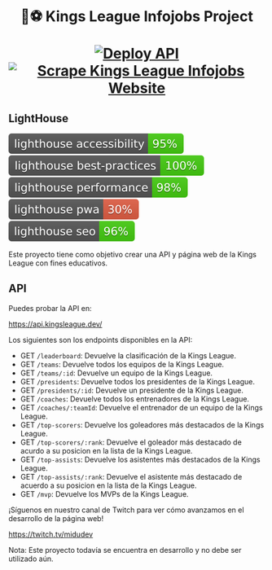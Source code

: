 <div align="center">
<h1>👑⚽️ Kings League Infojobs Project

[![Deploy API](https://github.com/midudev/kings-league-project/actions/workflows/deploy-api.yml/badge.svg?branch=main)](https://github.com/maikCyphlock/kings-league-project/actions/workflows/deploy-api.yml) [![Scrape Kings League Infojobs Website](https://github.com/midudev/kings-league-project/actions/workflows/scrape-kings-league-web.yml/badge.svg?branch=main)](https://github.com/maikCyphlock/kings-league-project/actions/workflows/scrape-kings-league-web.yml)

</h1>
</div>

## LightHouse

[![Lighthouse Accessibility Badge](./test_results/lighthouse_accessibility.svg)](https://github.com/midudev/kings-league-project)
[![Lighthouse Best Practices Badge](./test_results/lighthouse_best-practices.svg)](https://github.com/midudev/kings-league-project)
[![Lighthouse Performance Badge](./test_results/lighthouse_performance.svg)](https://github.com/midudev/kings-league-project)
[![Lighthouse PWA Badge](./test_results/lighthouse_pwa.svg)](https://github.com/midudev/kings-league-project)
[![Lighthouse SEO Badge](./test_results/lighthouse_seo.svg)](https://github.com/midudev/kings-league-project)

Este proyecto tiene como objetivo crear una API y página web de la Kings League con fines educativos.

## API

Puedes probar la API en:

https://api.kingsleague.dev/

Los siguientes son los endpoints disponibles en la API:

- GET `/leaderboard`: Devuelve la clasificación de la Kings League.
- GET `/teams`: Devuelve todos los equipos de la Kings League.
- GET `/teams/:id`: Devuelve un equipo de la Kings League.
- GET `/presidents`: Devuelve todos los presidentes de la Kings League.
- GET `/presidents/:id`: Devuelve un presidente de la Kings League.
- GET `/coaches`: Devuelve todos los entrenadores de la Kings League.
- GET `/coaches/:teamId`: Devuelve el entrenador de un equipo de la Kings League.
- GET `/top-scorers`: Devuelve los goleadores más destacados de la Kings League.
- GET `/top-scorers/:rank`: Devuelve el goleador más destacado de acurdo a su posicion en la lista de la Kings League.
- GET `/top-assists`: Devuelve los asistentes más destacados de la Kings League.
- GET `/top-assists/:rank`: Devuelve el asistente más destacado de acuerdo a su posicion en la lista de la Kings League.
- GET `/mvp`: Devuelve los MVPs de la Kings League.

¡Síguenos en nuestro canal de Twitch para ver cómo avanzamos en el desarrollo de la página web!

https://twitch.tv/midudev

Nota: Este proyecto todavía se encuentra en desarrollo y no debe ser utilizado aún.
